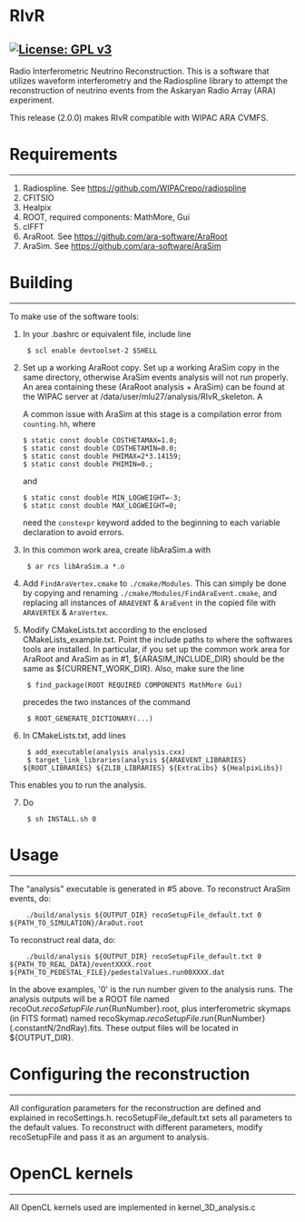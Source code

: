 # RIvR
[![License: GPL v3](https://img.shields.io/badge/License-GPLv3-blue.svg)](https://www.gnu.org/licenses/gpl-3.0)
----------

Radio Interferometric Neutrino Reconstruction. This is a software that utilizes waveform interferometry and the Radiospline library to attempt the reconstruction of neutrino events from the Askaryan Radio Array (ARA) experiment.

This release (2.0.0) makes RIvR compatible with WIPAC ARA CVMFS.

# Requirements
----------
1. Radiospline. See https://github.com/WIPACrepo/radiospline
2. CFITSIO
3. Healpix
4. ROOT, required components: MathMore, Gui
5. clFFT
6. AraRoot. See https://github.com/ara-software/AraRoot
7. AraSim. See https://github.com/ara-software/AraSim

# Building
----------
To make use of the software tools:
1. In your .bashrc or equivalent file, include line

		$ scl enable devtoolset-2 $SHELL

2. Set up a working AraRoot copy. Set up a working AraSim copy in the same directory, otherwise AraSim events analysis will not run properly. An area containing these (AraRoot analysis + AraSim) can be found at the WIPAC server at /data/user/mlu27/analysis/RIvR_skeleton. A

      A common issue with AraSim at this stage is a compilation error from `counting.hh`, where

      ```
      $ static const double COSTHETAMAX=1.0;
      $ static const double COSTHETAMIN=0.0;
      $ static const double PHIMAX=2*3.14159;
      $ static const double PHIMIN=0.;
      ```

      and

      ```
      $ static const double MIN_LOGWEIGHT=-3;
      $ static const double MAX_LOGWEIGHT=0;
      ```
      
      need the `constexpr` keyword added to the beginning to each variable declaration to avoid errors.

3. In this common work area, create libAraSim.a with

		$ ar rcs libAraSim.a *.o

4. Add `FindAraVertex.cmake` to `./cmake/Modules`. This can simply be done by copying and renaming `./cmake/Modules/FindAraEvent.cmake`, and replacing all instances of `ARAEVENT` & `AraEvent` in the copied file with `ARAVERTEX` & `AraVertex`.

5. Modify CMakeLists.txt according to the enclosed CMakeLists_example.txt. Point the include paths to where the softwares tools are installed. In particular, if you set up the common work area for AraRoot and AraSim as in #1, ${ARASIM_INCLUDE_DIR} should be the same as ${CURRENT_WORK_DIR}. Also, make sure the line

		$ find_package(ROOT REQUIRED COMPONENTS MathMore Gui)

	precedes the two instances of the command

		$ ROOT_GENERATE_DICTIONARY(...)

6. In CMakeLists.txt, add lines

		$ add_executable(analysis analysis.cxx)
		$ target_link_libraries(analysis ${ARAEVENT_LIBRARIES} ${ROOT_LIBRARIES} ${ZLIB_LIBRARIES} ${ExtraLibs} ${HealpixLibs})

 This enables you to run the analysis.

7. Do

		$ sh INSTALL.sh 0

# Usage
----------
The "analysis" executable is generated in #5 above.
To reconstruct AraSim events, do:

		./build/analysis ${OUTPUT_DIR} recoSetupFile_default.txt 0 ${PATH_TO_SIMULATION}/AraOut.root

To reconstruct real data, do:

		./build/analysis ${OUTPUT_DIR} recoSetupFile_default.txt 0 ${PATH_TO_REAL_DATA}/eventXXXX.root ${PATH_TO_PEDESTAL_FILE}/pedestalValues.run00XXXX.dat

In the above examples, '0' is the run number given to the analysis runs. The analysis outputs will be a ROOT file named recoOut.${recoSetupFile}.run${RunNumber}.root, plus interferometric skymaps (in FITS format) named recoSkymap.${recoSetupFile}.run${RunNumber}(.constantN/2ndRay).fits. These output files will be located in ${OUTPUT_DIR}.

# Configuring the reconstruction
----------
All configuration parameters for the reconstruction are defined and explained in recoSettings.h. recoSetupFile_default.txt sets all parameters to the default values. To reconstruct with different parameters, modify recoSetupFile and pass it as an argument to analysis.

# OpenCL kernels
----------
All OpenCL kernels used are implemented in kernel_3D_analysis.c
